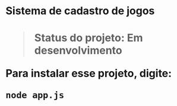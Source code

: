 
<h1>Sistema de cadastro de jogos<h1>

> Status do projeto: Em desenvolvimento

Para instalar esse projeto, digite:

````
node app.js
````
